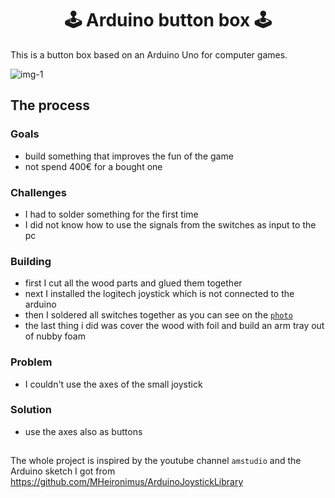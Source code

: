 <h1 align="center">
  🕹 Arduino button box 🕹
</h1>
 
<a align="center">This is a button box based on an Arduino Uno for computer games.</a>

![img-1](https://github.com/LordofGhost/Arduino-button-box/assets/134922046/1b7ebe46-ab34-43c7-a078-37a43363466b)

## The process

### Goals 

- build something that improves the fun of the game
- not spend 400€ for a bought one

### Challenges

- I had to solder something for the first time
- I did not know how to use the signals from the switches as input to the pc

### Building

- first I cut all the wood parts and glued them together
- next I installed the logitech joystick which is not connected to the arduino
- then I soldered all switches together as you can see on the [`photo`](https://github.com/LordofGhost/Arduino-button-box/blob/main/images/img-8.jpg)
- the last thing i did was cover the wood with foil and build an arm tray out of nubby foam

### Problem

- I couldn't use the axes of the small joystick

### Solution

- use the axes also as buttons


##

The whole project is inspired by the youtube channel `amstudio` and the Arduino sketch I got from https://github.com/MHeironimus/ArduinoJoystickLibrary
